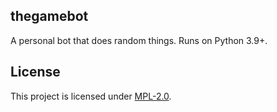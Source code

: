 ## thegamebot
A personal bot that does random things. Runs on Python 3.9+.

## License
This project is licensed under [MPL-2.0](https://choosealicense.com/licenses/mpl-2.0/).
